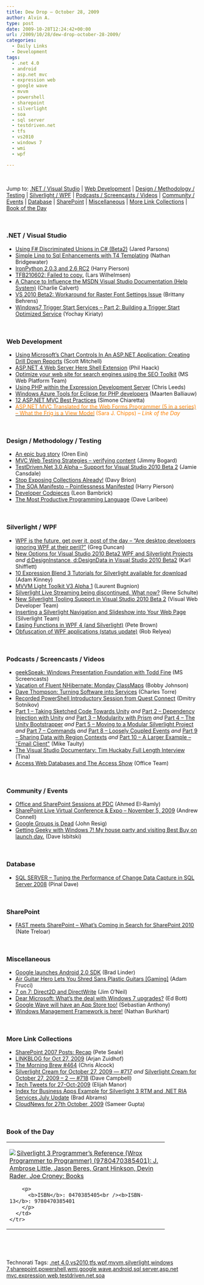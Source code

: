 ```yaml
---
title: Dew Drop – October 28, 2009
author: Alvin A.
type: post
date: 2009-10-28T12:24:42+00:00
url: /2009/10/28/dew-drop-october-28-2009/
categories:
  - Daily Links
  - Development
tags:
  - .net 4.0
  - android
  - asp.net mvc
  - expression web
  - google wave
  - mvvm
  - powershell
  - sharepoint
  - silverlight
  - soa
  - sql server
  - testdriven.net
  - tfs
  - vs2010
  - windows 7
  - wmi
  - wpf

---
```

&#160;

Jump to: [.NET / Visual Studio][1] | [Web Development][2] | [Design / Methodology / Testing][3] | [Silverlight / WPF][4] | [Podcasts / Screencasts / Videos][5] | [Community / Events][6] | [Database][7] | [SharePoint][8] | [Miscellaneous][9] | [More Link Collections][10] | [Book of the Day][11] 

&#160;

### <a name="dotnet"></a>.NET / Visual Studio

  * [Using F# Discriminated Unions in C# (Beta2)][12] (Jared Parsons)
  * [Simple Linq to Sql Enhancements with T4 Templating][13] (Nathan Bridgewater)
  * [IronPython 2.0.3 and 2.6 RC2][14] (Harry Pierson)
  * [TFB210602: Failed to copy.][15] (Lars Wilhelmsen)
  * [A Chance to Influence the MSDN Visual Studio Documentation (Help System)][16] (Charlie Calvert)
  * [VS 2010 Beta2: Workaround for Raster Font Settings Issue][17] (Brittany Behrens)
  * [Windows7 Trigger Start Services – Part 2: Building a Trigger Start Optimized Service][18] (Yochay Kiriaty)

&#160;

### <a name="web"></a>Web Development

  * [Using Microsoft&#8217;s Chart Controls In An ASP.NET Application: Creating Drill Down Reports][19] (Scott Mitchell)
  * [ASP.NET 4 Web Server Here Shell Extension][20] (Phil Haack)
  * [Optimize your web site for search engines using the SEO Toolkit][21] (MS Web Platform Team)
  * [Using PHP within the Expression Development Server][22] (Chris Leeds)
  * [Windows Azure Tools for Eclipse for PHP developers][23] (Maarten Balliauw)
  * [12 ASP.NET MVC Best Practices][24] (Simone Chiaretta)
  * [<font color="#ff8000">ASP.NET MVC Translated for the Web Forms Programmer (5 in a series) &#8211; What the Frig is a View Model</font>][25] <font color="#ff8000">(Sara J. Chipps) <em>– Link of the Day</em></font>

&#160;

### <a name="design"></a>Design / Methodology / Testing

  * [An epic bug story][26] (Oren Eini)
  * [MVC Web Testing Strategies – verifying content][27] (Jimmy Bogard)
  * [TestDriven.Net 3.0 Alpha – Support for Visual Studio 2010 Beta 2][28] (Jamie Cansdale)
  * [Stop Exposing Collections Already!][29] (Davy Brion)
  * [The SOA Manifesto – Pointlessness Manifested][30] (Harry Pierson)
  * [Developer Codpieces][31] (Leon Bambrick)
  * [The Most Productive Programming Language][32] (Dave Laribee)

&#160;

### <a name="silverlight"></a>Silverlight / WPF

  * [WPF is the future, get over it, post of the day &#8211; “Are desktop developers ignoring WPF at their peril?”][33] (Greg Duncan)
  * [New Options for Visual Studio 2010 Beta2 WPF and Silverlight Projects][34] _and_&#160;[d:DesignInstance, d:DesignData in Visual Studio 2010 Beta2][35] (Karl Shifflett)
  * [10 Expression Blend 3 Tutorials for Silverlight available for download][36] (Adam Kinney)
  * [MVVM Light Toolkit V3 Alpha 1][37] (Laurent Bugnion)
  * [Silverlight Live Streaming being discontinued. What now?][38] (Rene Schulte)
  * [New Silverlight Tooling Support in Visual Studio 2010 Beta 2][39] (Visual Web Developer Team)
  * [Inserting a Silverlight Navigation and Slideshow into Your Web Page][40] (Silverlight Team)
  * [Easing Functions in WPF 4 (and Silverlight)][41] (Pete Brown)
  * [Obfuscation of WPF applications (status update)][42] (Rob Relyea)

&#160;

### <a name="podcasts"></a>Podcasts / Screencasts / Videos

  * [geekSpeak: Windows Presentation Foundation with Todd Fine][43] (MS Screencasts)
  * [Vacation of Fluent NHibernate: Monday ClassMaps][44] (Bobby Johnson)
  * [Dave Thompson: Turning Software into Services][45] (Charles Torre)
  * [Recorded PowerShell Introductory Session from Quest Connect][46] (Dmitry Sotnikov)
  * [Part 1 &#8211; Taking Sketched Code Towards Unity][47] _and_&#160;[Part 2 &#8211; Dependency Injection with Unity][48] _and_&#160;[Part 3 &#8211; Modularity with Prism][49] _and_&#160;[Part 4 &#8211; The Unity Bootstrapper][50] _and_&#160;[Part 5 &#8211; Moving to a Modular Silverlight Project][51] _and_&#160;[Part 7 &#8211; Commands][52] _and_&#160;[Part 8 &#8211; Loosely Coupled Events][53] _and_&#160;[Part 9 &#8211; Sharing Data with Region Contexts][54] _and_&#160;[Part 10 &#8211; A Larger Example &#8211; "Email Client"][55] (Mike Taulty)
  * [The Visual Studio Documentary: Tim Huckaby Full Length Interview][56] (Tina)
  * [Access Web Databases and The Access Show][57] (Office Team)

&#160;

### <a name="events"></a>Community / Events

  * [Office and SharePoint Sessions at PDC][58] (Ahmed El-Ramly)
  * [SharePoint Live Virtual Conference & Expo – November 5, 2009][59] (Andrew Connell)
  * [Google Groups is Dead][60] (John Resig)
  * [Getting Geeky with Windows 7! My house party and visiting Best Buy on launch day.][61] (Dave Isbitski)

&#160;

### <a name="db"></a>Database

  * [SQL SERVER – Tuning the Performance of Change Data Capture in SQL Server 2008][62] (Pinal Dave)

&#160;

### <a name="sp"></a>SharePoint

  * [FAST meets SharePoint &#8211; What&#8217;s Coming in Search for SharePoint 2010][63] (Nate Treloar)

&#160;

### <a name="misc"></a>Miscellaneous

  * [Google launches Android 2.0 SDK][64] (Brad Linder)
  * [Air Guitar Hero Lets You Shred Sans Plastic Guitars [Gaming]][65] (Adam Frucci)
  * [7 on 7: Direct2D and DirectWrite][66] (Jim O’Neil)
  * [Dear Microsoft: What&#8217;s the deal with Windows 7 upgrades?][67] (Ed Bott)
  * [Google Wave will have an App Store too!][68] (Sebastian Anthony)
  * [Windows Management Framework is here!][69] (Nathan Burkhart)

&#160;

### <a name="links"></a>More Link Collections

  * [SharePoint 2007 Posts: Recap][70] (Pete Seale)
  * [LINKBLOG for Oct 27, 2009][71] (Arjan Zuidhof)
  * [The Morning Brew #464][72] (Chris Alcock)
  * [Silverlight Cream for October 27, 2009 &#8212; #717][73] _and_&#160;[Silverlight Cream for October 27, 2009 &#8211; 2 &#8212; #718][74] (Dave Campbell)
  * [Tech Tweets for 27-Oct-2009][75] (Elijah Manor)
  * [Index for Business Apps Example for Silverlight 3 RTM and .NET RIA Services July Update][76] (Brad Abrams)
  * [CloudNews for 27th October, 2009][77] (Sameer Gupta)

&#160;

### <a name="book"></a>Book of the Day

<div style="padding-bottom: 0px; margin: 0px; padding-left: 0px; padding-right: 0px; display: inline; float: none; padding-top: 0px" id="scid:7dc1bd33-94bd-46fd-a20b-0131235bcd47:36bc35be-0c26-4c6e-90cd-e4ac5c81af93" class="wlWriterSmartContent">
  <table cellspacing="0" cellpadding="2" width="400" border="0" unselectable="on">
    <tr>
      <td valign="top" width="400">
        <p>
          <a title="Silverlight 3 Programmer's Reference (Wrox Programmer to Programmer) (9780470385401): J. Ambrose Little, Jason Beres, Grant Hinkson, Devin Rader, Joe Croney: Books" href="http://www.amazon.com/exec/obidos/ASIN/0470385405/alvinashcraft-20"><img data-recalc-dims="1" decoding="async" src="https://i0.wp.com/images.amazon.com/images/P/0470385405.01.MZZZZZZZ.jpg?w=660" border="0" align="left" style="float:left" />Silverlight 3 Programmer&#8217;s Reference (Wrox Programmer to Programmer) (9780470385401): J. Ambrose Little, Jason Beres, Grant Hinkson, Devin Rader, Joe Croney: Books</a>
        </p>
        
        <p>
          <b>ISBN</b>: 0470385405<br /><b>ISBN-13</b>: 9780470385401
        </p>
      </td>
    </tr>
  </table>
</div>

&#160;

<div style="padding-bottom: 0px; margin: 0px; padding-left: 0px; padding-right: 0px; display: inline; float: none; padding-top: 0px" id="scid:C16BAC14-9A3D-4c50-9394-FBFEF7A93539:9d008093-5f65-498b-934f-b6bf58fd34a4" class="wlWriterSmartContent">
  <!--dotnetkickit-->
</div>

&#160;

<div style="padding-bottom: 0px; margin: 0px; padding-left: 0px; padding-right: 0px; display: inline; float: none; padding-top: 0px" id="scid:0767317B-992E-4b12-91E0-4F059A8CECA8:1f43aca1-17f7-4b55-ab89-0d1b2a9bc1bd" class="wlWriterSmartContent">
  Technorati Tags: <a href="http://technorati.com/tags/.net+4.0" rel="tag">.net 4.0</a>,<a href="http://technorati.com/tags/vs2010" rel="tag">vs2010</a>,<a href="http://technorati.com/tags/tfs" rel="tag">tfs</a>,<a href="http://technorati.com/tags/wpf" rel="tag">wpf</a>,<a href="http://technorati.com/tags/mvvm" rel="tag">mvvm</a>,<a href="http://technorati.com/tags/silverlight" rel="tag">silverlight</a>,<a href="http://technorati.com/tags/windows+7" rel="tag">windows 7</a>,<a href="http://technorati.com/tags/sharepoint" rel="tag">sharepoint</a>,<a href="http://technorati.com/tags/powershell" rel="tag">powershell</a>,<a href="http://technorati.com/tags/wmi" rel="tag">wmi</a>,<a href="http://technorati.com/tags/google+wave" rel="tag">google wave</a>,<a href="http://technorati.com/tags/android" rel="tag">android</a>,<a href="http://technorati.com/tags/sql+server" rel="tag">sql server</a>,<a href="http://technorati.com/tags/asp.net+mvc" rel="tag">asp.net mvc</a>,<a href="http://technorati.com/tags/expression+web" rel="tag">expression web</a>,<a href="http://technorati.com/tags/testdriven.net" rel="tag">testdriven.net</a>,<a href="http://technorati.com/tags/soa" rel="tag">soa</a>
</div>

<div class="wlWriterHeaderFooter" style="margin:0px; padding:0px 0px 0px 0px;">
  <p>
    <br /> </div>

 [1]: https://morningdew-bpc6g3a0fgaxdxcu.eastus2-01.azurewebsites.net/#dotnet
 [2]: https://morningdew-bpc6g3a0fgaxdxcu.eastus2-01.azurewebsites.net/#web
 [3]: https://morningdew-bpc6g3a0fgaxdxcu.eastus2-01.azurewebsites.net/#design
 [4]: https://morningdew-bpc6g3a0fgaxdxcu.eastus2-01.azurewebsites.net/#silverlight
 [5]: https://morningdew-bpc6g3a0fgaxdxcu.eastus2-01.azurewebsites.net/#podcasts
 [6]: https://morningdew-bpc6g3a0fgaxdxcu.eastus2-01.azurewebsites.net/#events
 [7]: https://morningdew-bpc6g3a0fgaxdxcu.eastus2-01.azurewebsites.net/#db
 [8]: https://morningdew-bpc6g3a0fgaxdxcu.eastus2-01.azurewebsites.net/#sp
 [9]: https://morningdew-bpc6g3a0fgaxdxcu.eastus2-01.azurewebsites.net/#misc
 [10]: https://morningdew-bpc6g3a0fgaxdxcu.eastus2-01.azurewebsites.net/#links
 [11]: https://morningdew-bpc6g3a0fgaxdxcu.eastus2-01.azurewebsites.net/#book
 [12]: http://blogs.msdn.com/jaredpar/archive/2009/10/27/using-f-discriminated-unions-in-c-beta2.aspx
 [13]: http://www.integratedwebsystems.com/2009/10/simple-linq-to-sql-enhancements-with-t4-templating/
 [14]: http://feedproxy.google.com/~r/Devhawk/~3/c-8lzy9AXWQ/IronPython+203+And+26+RC2.aspx
 [15]: http://www.larswilhelmsen.com/2009/10/27/tfb210602-failed-to-copy/
 [16]: http://blogs.msdn.com/charlie/archive/2009/10/27/a-chance-to-influence-the-visual-studio-documentation.aspx
 [17]: http://blogs.msdn.com/visualstudio/archive/2009/10/27/VS-2010-Beta2_3A00_--Workaround-for-Raster-Font-Settings-Issue.aspx
 [18]: http://windowsteamblog.com/blogs/developers/archive/2009/10/27/windows7-trigger-start-services-part-2-building-a-trigger-start-optimized-service.aspx
 [19]: http://www.4guysfromrolla.com/articles/102809-1.aspx
 [20]: http://haacked.com/archive/2009/10/27/aspnet4-webserver-here-shell-extension.aspx
 [21]: http://blogs.msdn.com/webplatform/archive/2009/10/27/optimize-your-site-for-search-engines-using-the-seo-toolkit.aspx
 [22]: http://expression.microsoft.com/en-us/ee662148.aspx
 [23]: http://blog.maartenballiauw.be/post.aspx?id=4b7d5a5b-a6c1-4ebf-a568-c314cbb1c035
 [24]: http://feedproxy.google.com/~r/Codeclimber/~3/wklegqg4Fi4/12-asp.net-mvc-best-practices.aspx
 [25]: http://girldeveloper.com/waxing-dev/asp-net-mvc-translated-for-the-web-forms-programmer-5-in-a-series-what-the-frig-is-a-view-model/
 [26]: http://feedproxy.google.com/~r/AyendeRahien/~3/qp6mUNVRGio/an-epic-bug-story.aspx
 [27]: http://feedproxy.google.com/~r/LosTechies/~3/5zjJp2b46W8/mvc-web-testing-strategies-verifying-content.aspx
 [28]: http://weblogs.asp.net/nunitaddin/archive/2009/10/27/testdriven-net-3-0-alpha-support-for-visual-studio-2010-beta-2.aspx
 [29]: http://feedproxy.google.com/~r/davybrion/~3/0BJYI5t369w/
 [30]: http://feedproxy.google.com/~r/Devhawk/~3/fvP9DMqKzU0/The+SOA+Manifesto+Ndash+Pointlessness+Manifested.aspx
 [31]: http://www.secretgeek.net/dev_cod.asp
 [32]: http://feedproxy.google.com/~r/thebeelog/~3/vb2_6KdSukk/the-most-productive-programming-language.aspx
 [33]: http://coolthingoftheday.blogspot.com/2009/10/wpf-is-future-get-over-it-post-of-day.html
 [34]: http://karlshifflett.wordpress.com/2009/10/27/new-options-for-visual-studio-2010-beta2-wpf-and-silverlight-projects/
 [35]: http://karlshifflett.wordpress.com/2009/10/28/ddesigninstance-ddesigndata-in-visual-studio-2010-beta2/
 [36]: http://adamkinney.wordpress.com/2009/10/27/10-expression-blend-3-tutorials-for-silverlight-available-for-download/
 [37]: http://feedproxy.google.com/~r/galasoft/~3/GbGrHNbp2P0/mvvm-light-toolkit-v3-alpha-1.aspx
 [38]: http://feeds.dzone.com/~r/zones/dotnet/~3/Nzldaoo2Pm8/silverlight-live-streaming
 [39]: http://blogs.msdn.com/webdevtools/archive/2009/10/27/new-silverlight-tooling-support-in-visual-studio-2010-beta-2.aspx
 [40]: http://team.silverlight.net/product-technology-deep-dive/inserting-a-silverlight-navigation-and-slideshow-into-your-web-page/
 [41]: http://feedproxy.google.com/~r/PeteBrown/~3/jvoJRoi0s3k/Easing-Functions-in-WPF-4-_2800_and-Silverlight_2900_.aspx
 [42]: http://blogs.windowsclient.net/rob_relyea/archive/2009/10/27/obfuscation-of-wpf-applications-status-update.aspx
 [43]: http://www.microsoft.com/events/podcasts/default.aspx?audience=Audience-e5381407-359f-4922-97d0-0237af790eee&pageId=x1083&source=Microsoft-Podcasts-for-Developers
 [44]: http://feedproxy.google.com/~r/IAmNotMyself/~3/AcMwZp2qMzU/VacationOfFluentNHibernateMondayClassMaps.aspx
 [45]: http://channel9.msdn.com/posts/Charles/Dave-Thompson-Turning-Software-into-Services/
 [46]: http://dmitrysotnikov.wordpress.com/2009/10/27/recorded-powershell-introductory-session-from-quest-connect/
 [47]: http://channel9.msdn.com/posts/mtaulty/Prism--Silverlight-Part-1-Taking-Sketched-Code-Towards-Unity/
 [48]: http://channel9.msdn.com/posts/mtaulty/Prism--Silverlight-Part-2-Dependency-Injection-with-Unity/
 [49]: http://channel9.msdn.com/posts/mtaulty/Prism--Silverlight-Part-3-Modularity-with-Prism/
 [50]: http://channel9.msdn.com/posts/mtaulty/Prism--Silverlight-Part-4-The-Unity-Bootstrapper/
 [51]: http://channel9.msdn.com/posts/mtaulty/Prism--Silverlight-Part-5-Moving-to-a-Modular-Silverlight-Project/
 [52]: http://channel9.msdn.com/posts/mtaulty/Prism--Silverlight-Part-7-Commands/
 [53]: http://channel9.msdn.com/posts/mtaulty/Prism--Silverlight-Part-8-Loosely-Coupled-Events/
 [54]: http://channel9.msdn.com/posts/mtaulty/Prism--Silverlight-Part-9-Sharing-Data-with-Region-Contexts/
 [55]: http://channel9.msdn.com/posts/mtaulty/Prism--Silverlight-Part-10-A-Larger-Example-Email-Client/
 [56]: http://channel9.msdn.com/shows/VisualStudioDocumentary/The-Visual-Studio-Documentary-Tim-Huckaby-Full-Length-Interview/
 [57]: http://blogs.technet.com/office2010/archive/2009/10/27/access-web-databases-and-the-access-show.aspx
 [58]: http://blogs.msdn.com/usisvde/archive/2009/10/27/office-and-sharepoint-sessions-at-pdc.aspx
 [59]: http://feedproxy.google.com/~r/AndrewConnell/~3/WPeAuoZoWXk/sharepoint-live-virtual-conference-amp-expo-ndash-november-5-2009.aspx
 [60]: http://ejohn.org/blog/google-groups-is-dead/
 [61]: http://blogs.msdn.com/davedev/archive/2009/10/27/getting-geeky-with-windows-7-my-house-party-and-visiting-best-buy-on-launch-day.aspx
 [62]: http://blog.sqlauthority.com/2009/10/28/sql-server-tuning-the-performance-of-change-data-capture-in-sql-server-2008/
 [63]: http://blogs.msdn.com/enterprisesearch/archive/2009/10/28/fast-meets-sharepoint-what-s-coming-in-search-for-sharepoint-2010.aspx
 [64]: http://www.pheedcontent.com/click.phdo?i=4afc873058df38c3a5ac810b3de4fb9c
 [65]: http://gizmodo.com/5390838/air-guitar-hero-lets-you-shred-sans-plastic-guitars
 [66]: http://blogs.msdn.com/jimoneil/archive/2009/10/27/7-on-7-direct2d-and-directwrite.aspx
 [67]: http://feedproxy.google.com/~r/zdnet/Bott/~3/2N_Rr7S1-58/
 [68]: http://www.pheedcontent.com/click.phdo?i=24e866a52393a095fa9a995cb8ce7c84
 [69]: http://blogs.msdn.com/wmi/archive/2009/10/27/windows-management-framework-is-here.aspx
 [70]: http://www.pseale.com/blog/SharePoint2007PostsRecap.aspx
 [71]: http://feedproxy.google.com/~r/ArjansWorld/~3/dTAj6_vdZ5g/
 [72]: http://feedproxy.google.com/~r/ReflectivePerspective/~3/jYHU3I-ZeAg/
 [73]: http://geekswithblogs.net/WynApseTechnicalMusings/archive/2009/10/27/135738.aspx
 [74]: http://geekswithblogs.net/WynApseTechnicalMusings/archive/2009/10/27/135765.aspx
 [75]: http://elijahmanor.com/webdevdotnet/post.aspx?id=aab1d2d1-2caf-4a19-a856-3113254d748c
 [76]: http://blogs.msdn.com/brada/archive/2009/10/27/index-for-business-apps-example-for-silverlight-3-rtm-and-net-ria-services-july-update.aspx
 [77]: http://feedproxy.google.com/~r/CloudAve/~3/ZgPQGKL_agM/cloudnews-for-27th-october-2009